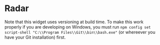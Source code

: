 # Radar

Note that this widget uses versioning at build time. To make this work properly if you are developing on Windows, you must run `npm config set script-shell "C:\\Program Files\\Git\\bin\\bash.exe"` (or whereever you have your Git installation) first.
